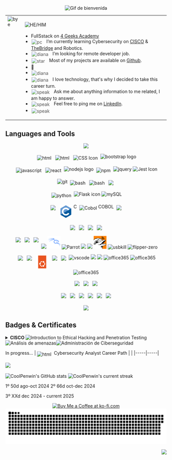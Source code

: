 <div align="center">
  <img src="https://www.shortform.com/blog/wp-content/uploads/2024/04/black-cat-hacking-code-750x350.webp"  alt="Gif de bienvenida" />
</div>




  


<table style="border-collapse: collapse; border: none;">
  <tr>
    <td style="vertical-align: top; border: none;">      
      <img src="https://images.typeform.com/images/qCDtcjV8jcVE/image/default-firstframe.png" alt="bye">      
    </td>
    <td style="vertical-align: top; border: none;">
      
  <p>
        
  <img src="https://cdn.icon-icons.com/icons2/2530/PNG/512/hehim_button_icon_151856.png" alt="HE/HIM" height="40" style="vertical-align:top; margin:4px">
  
  - FullSstack on [4 Geeks Academy](https://https://4geeksacademy.com/es/inicio)
  - <img src="https://github.com/user-attachments/assets/5bf22aae-eecf-4f77-8163-01429c2a2865" alt="pc" style="vertical-align:middle; margin:2px; opacity:0.75; height:22px"> &nbsp; I’m currently learning  Cybersecurity on [CISCO](https://github.com/CiscoNetAcad) & [TheBridge](https://github.com/TheBridgeTech) and Robotics.
  - <img src="https://github.com/user-attachments/assets/51f6d251-8b49-4079-9250-8c7186a9ad8d" alt="diana" style="vertical-align:middle; margin:2px; opacity:0.75; height:20px"> &nbsp; I’m looking for remote developer job.
  - <img src="https://github.com/user-attachments/assets/da7fe0b2-10b7-441c-8f68-7ddd2d31ada9" alt="star" style="vertical-align:middle; margin:2px; opacity:0.75; height:20px"> &nbsp; Most of my projects are available on [Github](https://github.com/CoolPenwin?tab=repositories).
  - 🎥 &nbsp; 
  - <img src="https://github.com/user-attachments/assets/2b21f2c4-ef99-4c1d-b441-1aabfe0ee7bc" alt="diana" style="vertical-align:middle; margin:2px; opacity:0.75; height:20px"> &nbsp; 
  - <img src="https://github.com/user-attachments/assets/1043f8dc-36c1-4a05-a223-c97f37d885e2" alt="diana" style="vertical-align:middle; margin:2px; opacity:0.75; height:20px"> &nbsp; I love technology, that's why I decided to take this career turn. 
  - <img src="https://github.com/user-attachments/assets/fdeb748b-adec-49c6-b761-62aaa650a495" alt="speak" style="vertical-align:middle; margin:2px; opacity:0.75; height:20px"> &nbsp; Ask me about anything information to me related, I am happy to answer.
  - <img src="https://github.com/user-attachments/assets/cfbf1a7e-fe7c-4a41-bc3d-1b095838a332" alt="speak" style="vertical-align:middle; margin:2px; opacity:0.75; height:20px"> &nbsp; Feel free to ping me on [LinkedIn](https://www.linkedin.com/in/alberto-r-m-48abaa32/).
  - <img src="https://github.com/user-attachments/assets/cc6bf341-cabc-4226-85ba-fb1bff43d458" alt="speak" style="vertical-align:middle; margin:2px; opacity:0.75; height:20px"> &nbsp; 

  </p>
    </td>
  </tr>
</table>



 
## Languages and Tools 
<div align="center">

<img src="https://github.com/Anmol-Baranwal/Cool-GIFs-For-GitHub/assets/74038190/d48893bd-0757-481c-8d7e-ba3e163feae7" />

<p >

  
  <img src="https://cdn.icon-icons.com/icons2/2530/PNG/512/web_button_icon_151905.png" alt="html" height="40" style="vertical-align:top; margin:4px">

  <img src="https://cdn.icon-icons.com/icons2/2530/PNG/512/html_button_icon_151929.png" alt="html" height="40" style="vertical-align:top; margin:4px">
  <img src="https://cdn.icon-icons.com/icons2/2530/PNG/512/css_button_icon_151935.png" alt="CSS Icon" height="40" style="vertical-align:top; margin:4px"/>
  <img src="https://cdn.icon-icons.com/icons2/2530/PNG/512/bootstrap_button_icon_151958.png" height="40" alt="bootstrap logo"  />
  </p>
  <p>
  <img src="https://cdn.icon-icons.com/icons2/2530/PNG/512/js_button_icon_151927.png" alt="javascript" height="40" style="vertical-align:top; margin:4px">
  <img src="https://cdn.icon-icons.com/icons2/2530/PNG/512/react_button_icon_151947.png" alt="react" height="40" style="vertical-align:top; margin:4px">
  <img src="https://cdn.icon-icons.com/icons2/2530/PNG/512/nodejs_larger_button_icon_151950.png" height="40" alt="nodejs logo"  />
  <img src="https://cdn.icon-icons.com/icons2/2530/PNG/512/npm_button_icon_151891.png" alt="npm" height="40" style="vertical-align:top; margin:4px">
  <img src="https://cdn.icon-icons.com/icons2/2530/PNG/512/jquery_button_icon_151954.png" height="40" alt="jquery"  />
  <img src="https://spin.atomicobject.com/wp-content/uploads/jest.png" height="36" alt="Jest Icon" />
    
  </p>
  <p>
  <img src="https://cdn.icon-icons.com/icons2/3049/PNG/512/git_icon_189418.png" alt="git" height="40"/>
  <img src="https://cdn.icon-icons.com/icons2/2530/PNG/512/bash_button_icon_151886.png" alt="bash" height="40" style="vertical-align:top; margin:4px">
  <img src="https://cdn.icon-icons.com/icons2/2530/PNG/512/powershell_button_icon_151870.png" alt="bash" height="40" style="vertical-align:top; margin:4px">
  <img src="https://cdn.icon-icons.com/icons2/2530/PNG/512/docker_button_icon_151885.png"  height="40" style="vertical-align:top; margin:4px">
    
  </p>
  <p>
  <img src="https://cdn.icon-icons.com/icons2/2530/PNG/512/python_button_icon_151925.png" alt="python" height="40" style="vertical-align:top; margin:4px">
  <img src="https://velog.velcdn.com/images/khyun11/post/f47f3398-35d5-463e-ba83-1f3730cf4d15/image.png" height="36" alt="Flask icon"/>
  <img title="MySQL" src="https://cdn.icon-icons.com/icons2/2699/PNG/512/mysql_horizontal_logo_icon_170929.png" height="36" alt="mySQL" />
</p>
<p>
  
    
  <img src="https://cdn.icon-icons.com/icons2/2530/PNG/512/go_button_icon_151930.png"  height="40" style="vertical-align:top; margin:4px">
  <img src="https://github.com/devicons/devicon/blob/master/icons/c/c-original.svg" title="C" alt="C" height="40" style="vertical-align:top; margin:4px" >C  
  <img src="https://avatars1.githubusercontent.com/u/6609701?v=3&s=280" title="Cobol" alt="Cobol" height="40" style="vertical-align:top; margin:4px" >COBOL      
  <img src="https://cdn.icon-icons.com/icons2/2530/PNG/512/java_button_icon_151928.png"  height="40" style="vertical-align:top; margin:4px">
    </p>
    
  <p>
  <img src="https://cdn.icon-icons.com/icons2/2530/PNG/512/tools_button_icon_151907.png"  height="40" style="vertical-align:top; margin:4px">
  
  

  <img src="https://cdn.icon-icons.com/icons2/2530/PNG/512/ai_button_icon_151919.png"  height="40" style="vertical-align:top; margin:4px">
  <img src="https://www.vectorlogo.zone/logos/getpostman/getpostman-icon.svg"  height="40" style="vertical-align:top; margin:4px">
  <img src="https://cdn.icon-icons.com/icons2/2530/PNG/512/stackoverflow_button_icon_151839.png"  height="40" style="vertical-align:top; margin:4px">
 
</p>
  <p>
  <img src="https://cdn.icon-icons.com/icons2/2530/PNG/512/security_button_icon_151909.png"  height="40" style="vertical-align:top; margin:4px">
  <img src="https://cdn.icon-icons.com/icons2/2530/PNG/512/cisco_button_icon_151865.png"  height="40" style="vertical-align:top; margin:4px">
  <img src="https://cdn.icon-icons.com/icons2/2530/PNG/512/hackerrank_button_icon_151894.png"  height="40" style="vertical-align:top; margin:4px">
  <img src="https://cdn.icon-icons.com/icons2/2429/PNG/512/tor_logo_icon_147223.png"  height="40" >
  <img src="https://github.com/canaleal/devicon/blob/new-icon-kali-linux/icons/kalilinux/kalilinux-original-wordmark.svg" title="Linux" alt="Linux"  height="40" >
  <img src="https://www.parrotsec.org/favicon.png" title="Parrot" alt="Parrot"  height="40" >
  <img src="https://media.licdn.com/dms/image/v2/D4D0BAQHoaz0BVyXGbQ/company-logo_100_100/company-logo_100_100/0/1704380615493/hackthebox_logo?e=1733961600&v=beta&t=IHfGIDkRcyPPSKvLLDFpEZHROjGQlBUfwtXPQvp0U24"  height="40" >
  <img src="https://media.licdn.com/dms/image/v2/D4E0BAQG0KOJuostucw/company-logo_200_200/company-logo_200_200/0/1712309984584/tryhackme_logo?e=1733961600&v=beta&t=5DHgC1dWFHBQmOFAAeGYNPaVe9PRl7XOVWQ0MciytuA"   height="40" >
  <img src="https://raw.githubusercontent.com/github/explore/c292a03d2b4bf2e5d78dc64a7b4660684296b1da/topics/flipperzero/flipperzero.png" title="flipper-zero" alt="flipper-zero"   height="40" >
  <img src="https://usbkill.com/cdn/shop/files/USBKill-Logo-Small_f54cce5c-6f79-49d2-a8b6-8a8600c1675f_250x90.png?v=1614343819" title="usbkill" alt="usbkill"  height="40" >
  <img src="https://repository-images.githubusercontent.com/470579591/dae94a2a-5098-4630-95c6-eec8bceb9414" title="flipper-zero" alt="flipper-zero"   height="40" >
   
  </p>
<p>
  <img src="https://cdn.icon-icons.com/icons2/2530/PNG/512/pc_button_icon_151862.png"  height="40" style="vertical-align:top; margin:4px">
  <img src="https://cdn.icon-icons.com/icons2/1379/PNG/512/folderbluelinux_92912.png"  height="40" style="vertical-align:top; margin:4px">
  <img src="https://github.com/devicons/devicon/blob/master/icons/ubuntu/ubuntu-original.svg" title="Ubuntu" alt="Ubuntu"  height="40" style="vertical-align:top; margin:4px">
  <img src="https://cdn.icon-icons.com/icons2/2530/PNG/512/mac_button_icon_151864.png"  height="40" style="vertical-align:top; margin:4px">
  <img src="https://cdn.icon-icons.com/icons2/3053/PNG/512/github_alt_macos_bigsur_icon_190138.png"  height="40" style="vertical-align:top; margin:4px">
  <img src="https://cdn.icon-icons.com/icons2/2530/PNG/512/visualstudio_code_button_icon_151868.png" alt="vscode" height="40" >
  <img src="https://cdn.icon-icons.com/icons2/2552/PNG/512/brave_browser_logo_icon_153013.png"  height="40" >
  <img src="https://cdn.icon-icons.com/icons2/2530/PNG/512/chrome_button_icon_151918.png"  height="40" >
  <img src="https://cdn.icon-icons.com/icons2/2530/PNG/512/office_button_icon_151888.png" height="40" alt="office365"  />
  <img src="https://cdn.icon-icons.com/icons2/2699/PNG/512/virtualbox_logo_icon_169253.png" height="40" alt="office365"  />
  <img src="https://cdn.icon-icons.com/icons2/2530/PNG/512/vmware_button_icon_151867.png" height="40" alt="office365"  />
  </p>
  
  <p>
  <img src="https://cdn.icon-icons.com/icons2/2530/PNG/512/iot_button_icon_151911.png"  height="40" style="vertical-align:top; margin:4px">
  <img src="https://cdn.icon-icons.com/icons2/2530/PNG/512/raspberrypi_button_icon_151859.png"  height="40" style="vertical-align:top; margin:4px">
  <img src="https://cdn.icon-icons.com/icons2/3053/PNG/512/arduino_macos_bigsur_icon_190380.png"  height="40" style="vertical-align:top; margin:4px">
    
  </p>
  <p>
  <img src="https://cdn.icon-icons.com/icons2/2530/PNG/512/gamedev_button_icon_151912.png"  height="40" style="vertical-align:top; margin:4px">
  <img src="https://cdn.icon-icons.com/icons2/2530/PNG/512/steam_button_icon_151838.png"  height="40" style="vertical-align:top; margin:4px">
  <img src="https://cdn.icon-icons.com/icons2/2530/PNG/512/twitch_button_icon_151829.png"  height="40" style="vertical-align:top; margin:4px">
  <img src="https://cdn.icon-icons.com/icons2/2530/PNG/512/xbox_button_icon_151857.png"  height="40" style="vertical-align:top; margin:4px">
  <img src="https://cdn.icon-icons.com/icons2/2530/PNG/512/nintendo_button_icon_151863.png"  height="40" style="vertical-align:top; margin:4px">
  <img src="https://cdn.icon-icons.com/icons2/2530/PNG/512/unity_button_icon_151945.png"  height="40" style="vertical-align:top; margin:4px">
    
</p>
<a href="https://www.linkedin.com/in/alberto-r-m-48abaa32/">
  
  <img src="https://cdn.icon-icons.com/icons2/2530/PNG/512/linkedin_button_icon_151847.png"  height="40" style="vertical-align:top; margin:4px">
</a>


</div>


##  Badges & Certificates 


<details>
  <summary>
  <b> CISCO  </b><img src="https://www.netacad.com/p/ff9e491c-49be-4734-803e-a79e6e83dab1/badges/badge-images/c929ed57-ee07-44ad-a2d4-7229fc85e043.png" title="Introduction to Ethical Hacking and Penetration Testing" alt="Introduction to Ethical Hacking and Penetration Testing" width="55" height="55"/><img src="https://www.netacad.com/p/ff9e491c-49be-4734-803e-a79e6e83dab1/badges/badge-images/cybersecurity_administration_3.png" title="Análisis de amenazas" alt="Análisis de amenazas" width="55" height="55"/><img src="https://www.netacad.com/p/ff9e491c-49be-4734-803e-a79e6e83dab1/badges/badge-images/threat_analysis_4.png" title="Administración de Ciberseguridad" alt="Administración de Ciberseguridad" width="55" height="55"/> 

In progress...
|<img src="https://cdn.icon-icons.com/icons2/2530/PNG/512/cisco_button_icon_151865.png" alt="html" height="40" style="vertical-align:top; margin:4px"> Cybersecurity Analyst Career Path | <!-- <img src="https://www.netacad.com/p/ff9e491c-49be-4734-803e-a79e6e83dab1/badges/badge-images/cybersecurity_pathway_27.png" alt="Cybersecurity Analyst Career Path" width="55" height="55">  --> |
|-----|-----|

  </summary> 


| Introduction to Cybersecurity | <!-- <img src="https://www.netacad.com/p/ff9e491c-49be-4734-803e-a79e6e83dab1/badges/badge-images/introduction_to_cybersecurity_16.png" alt="Introduccion a la Ciberseguridad" width="55" height="55">  --> | Ethical Hacker | <!-- <img src="https://www.netacad.com/p/ff9e491c-49be-4734-803e-a79e6e83dab1/badges/badge-images/3d237b16-c5c6-4650-918d-6b7b6dfe6ddd.png" alt="Ethical Hacker" width="55" height="55">  --> |
|----------|----------|----------|----------|
| Cybersecurity Administration | <img src="https://www.netacad.com/p/ff9e491c-49be-4734-803e-a79e6e83dab1/badges/badge-images/cybersecurity_administration_3.png" title="Análisis de amenazas" alt="Análisis de amenazas" width="55" height="55"/> | Introduction to Ethical Hacking and Penetration Testing | <img src="https://www.netacad.com/p/ff9e491c-49be-4734-803e-a79e6e83dab1/badges/badge-images/c929ed57-ee07-44ad-a2d4-7229fc85e043.png" title="Introduction to Ethical Hacking and Penetration Testing" alt="Introduction to Ethical Hacking and Penetration Testing" width="55" height="55"/> |
| Threat Analysis | <img src="https://www.netacad.com/p/ff9e491c-49be-4734-803e-a79e6e83dab1/badges/badge-images/threat_analysis_4.png" title="Administración de Ciberseguridad" alt="Administración de Ciberseguridad" width="55" height="55"/> | Planning and Scoping a Pentest Assessment | <!-- <img src="https://www.netacad.com/p/ff9e491c-49be-4734-803e-a79e6e83dab1/badges/badge-images/9e20fed5-aa76-4202-9903-ef71db5cbc24.png" title="Planning and Scoping a Pentest Assessment" alt="Planning and Scoping a Pentest Assessment" width="55" height="55"/>  --> |
| System Safeguards | <!-- <img src="https://www.netacad.com/p/ff9e491c-49be-4734-803e-a79e6e83dab1/badges/badge-images/system_safeguards_5.png" title="Salvaguardias del sistema" alt="Salvaguardias del sistema" width="55" height="55"/>  --> | Information Gathering and Vulnerability Scanning | <!-- <img src="https://www.netacad.com/p/ff9e491c-49be-4734-803e-a79e6e83dab1/badges/badge-images/2356c61c-147f-48ab-acd2-cf0c9ed70aae.png" title="Information Gathering and Vulnerability Scanning" alt="Information Gathering and Vulnerability Scanning" width="55" height="55"/>  --> |
| Network Defense | <!-- <img src="https://www.netacad.com/p/ff9e491c-49be-4734-803e-a79e6e83dab1/badges/badge-images/network_defense_6.png" title="Defensa de la Red" alt="Defensa de la Red" width="55" height="55"/> --> | Social Engineering Attacks | <!-- <img src="https://www.netacad.com/p/ff9e491c-49be-4734-803e-a79e6e83dab1/badges/badge-images/42172e76-b06c-425c-a159-fab770abd18b.png" title="Social Engineering Attacks" alt="Social Engineering Attacks" width="55" height="55"/>  --> |
| Resource Specialist | <!-- <img src="https://www.netacad.com/p/ff9e491c-49be-4734-803e-a79e6e83dab1/badges/badge-images/resource_specialist_7.png" title="Especialista en recursos" alt="Especialista en recursos" width="55" height="55"/> --> | Exploiting Wired and Wireless Networks | <!-- <img src="https://www.netacad.com/p/ff9e491c-49be-4734-803e-a79e6e83dab1/badges/badge-images/387e65fb-148f-4e22-93ce-0516bee9175e.png" title="Exploiting Wired and Wireless Networks" alt="Exploiting Wired and Wireless Networks" width="55" height="55"/>  --> |
| | | Exploiting Application-Based Vulnerabilities | <!-- <img src="https://www.netacad.com/p/ff9e491c-49be-4734-803e-a79e6e83dab1/badges/badge-images/ae18768b-d407-407a-8033-8102f34cc278.png" title="Exploiting Application-Based Vulnerabilities" alt="Exploiting Application-Based Vulnerabilities" width="55" height="55"/>  --> |
| | | Cloud, Mobile, and IoT Security | <!-- <img src="https://www.netacad.com/p/ff9e491c-49be-4734-803e-a79e6e83dab1/badges/badge-images/3aafb093-6ae4-43ed-a63a-5fda0ff72d50.png" title="Cloud, Mobile, and IoT Security" alt="Cloud, Mobile, and IoT Security" width="55" height="55"/>  --> |
| | | Performing Post-Exploitation Techniques | <!-- <img src="https://www.netacad.com/p/ff9e491c-49be-4734-803e-a79e6e83dab1/badges/badge-images/033c4cdd-4f5b-4782-8bcc-4716e0e96a17.png" title="Performing Post-Exploitation Techniques" alt="Performing Post-Exploitation Techniques" width="55" height="55"/>  --> |
| | | Reporting and Communication | <!-- <img src="https://www.netacad.com/p/ff9e491c-49be-4734-803e-a79e6e83dab1/badges/badge-images/79cdd9d1-cefb-44de-bdfe-59cc4309440b.png" title="Reporting and Communication" alt="Reporting and Communication" width="55" height="55"/>  --> |
| | | Tools and Code Analysis | <!-- <img src="https://www.netacad.com/p/ff9e491c-49be-4734-803e-a79e6e83dab1/badges/badge-images/3352c9d8-875c-42fd-8058-09f932d0074b.png" title="Tools and Code Analysis" alt="Tools and Code Analysis" width="55" height="55"/>  --> |


| Networking Basics | <!-- <img src="https://www.netacad.com/p/ff9e491c-49be-4734-803e-a79e6e83dab1/badges/badge-images/ec7b044a-3368-4bc3-8eaf-1872a41780b2.png" alt="Networking Basics" width="55" height="55"> --> | Networking Devices and Initial Configuration | <!-- <img src="https://www.netacad.com/p/ff9e491c-49be-4734-803e-a79e6e83dab1/badges/badge-images/525fcd6d-02cd-428c-8b2f-7ef320b094fb.png" alt="Networking Devices and Initial Configuration" width="55" height="55"> --> |
|----------|----------|----------|----------|
| Network Basics | <!-- <img src="https://www.netacad.com/p/ff9e491c-49be-4734-803e-a79e6e83dab1/badges/badge-images/b57a8caf-81d7-4ccb-9d48-3b35409ef6c3.png" alt="Network Basics" width="55" height="55"> --> | Hierarchical Design and Number systems | <!-- <img src="https://www.netacad.com/p/ff9e491c-49be-4734-803e-a79e6e83dab1/badges/badge-images/1dd0052b-a513-44e4-95e8-1d363ebc54b7.png" alt="Hierarchical Design and Number systems" width="55" height="55"> --> |
| Network Access Basics | <!-- <img src="https://www.netacad.com/p/ff9e491c-49be-4734-803e-a79e6e83dab1/badges/badge-images/37da6ee3-6003-472f-bd1d-4ef9d7d934d0.png" alt="Network Access Basics" width="55" height="55"> --> | Understanding Network Access | <!-- <img src="https://www.netacad.com/p/ff9e491c-49be-4734-803e-a79e6e83dab1/badges/badge-images/89e50990-721b-48e5-8e76-eb7b3785b956.png" alt="Understanding Network Access" width="55" height="55"> --> |
| Internet Protocol Basics | <!-- <img src="https://www.netacad.com/p/ff9e491c-49be-4734-803e-a79e6e83dab1/badges/badge-images/3f976bc0-8ab8-490f-bdd6-daf099a57669.png" alt="Internet Protocol Basics" width="55" height="55"> --> | Transport Services Basics | <!-- <img src="https://www.netacad.com/p/ff9e491c-49be-4734-803e-a79e6e83dab1/badges/badge-images/cb89e0ae-a2b8-49c4-a172-b1795dbbbe4c.png" alt="Transport Services Basics" width="55" height="55"> --> |
| Network Communications Basics | <!-- <img src="https://www.netacad.com/p/ff9e491c-49be-4734-803e-a79e6e83dab1/badges/badge-images/229f070a-46b9-4b5c-a60b-e90532252bd2.png" alt="Network Communications Basics" width="55" height="55"> --> | Basic Cisco Configuration | <!-- <img src="https://www.netacad.com/p/ff9e491c-49be-4734-803e-a79e6e83dab1/badges/badge-images/3d4d1b46-afd9-45c3-8e0e-3913d9fb6a54.png" alt="Basic Cisco Configuration" width="55" height="55"> --> |
| Networking Protocols Basic | <!-- <img src="https://www.netacad.com/p/ff9e491c-49be-4734-803e-a79e6e83dab1/badges/badge-images/8c8e30d4-a8b6-47de-938b-d8dab9ea8652.png" alt="Networking Protocols Basic" width="55" height="55"> --> | | |

<p align="center">
        <img src="https://user-images.githubusercontent.com/74038190/212284136-03988914-d899-44b4-b1d9-4eeccf656e44.gif"  />
</p>

| Endpoint Security |  <!-- <img src="https://www.netacad.com/p/ff9e491c-49be-4734-803e-a79e6e83dab1/badges/badge-images/endpoint_security_30.png" alt="Endpoint Security" width="55" height="55"> --> | Network Defense |  <!-- <img src="https://www.netacad.com/p/ff9e491c-49be-4734-803e-a79e6e83dab1/badges/badge-images/network_defense_34.png" alt="Network Defense" width="55" height="55"> --> | Cyber Threat Management |  <!-- <img src="https://www.netacad.com/p/ff9e491c-49be-4734-803e-a79e6e83dab1/badges/badge-images/cyber_threat_management_37.png" alt="Cyber Threat Management" width="55" height="55"> --> |
|----------|----------|----------|----------|----------|----------|
|Network Security Basics|  <!-- <img src="https://www.netacad.com/p/ff9e491c-49be-4734-803e-a79e6e83dab1/badges/badge-images/network_security_basics_28.png" alt="Network Security Basics" width="55" height="55"> --> | Network Defense |  <!-- <img src="https://www.netacad.com/p/ff9e491c-49be-4734-803e-a79e6e83dab1/badges/badge-images/network_defense_31.png" alt="Network Defense" width="55" height="55"> --> | Vulnerability Assessment and Risk Management |  <!-- <img src="https://www.netacad.com/p/ff9e491c-49be-4734-803e-a79e6e83dab1/badges/badge-images/vulnerability_assessment_and_risk_management_35.png" alt="Vulnerability Assessment and Risk Management" width="55" height="55"> --> |
|Operating System and Endpoint Security|  <!-- <img src="https://www.netacad.com/p/ff9e491c-49be-4734-803e-a79e6e83dab1/badges/badge-images/operating_system_and_endpoint_security_29.png" alt="Security Alerts" width="55" height="55"> -->  | Firewalls and Cloud Security |  <!-- <img src="https://www.netacad.com/p/ff9e491c-49be-4734-803e-a79e6e83dab1/badges/badge-images/firewalls_and_cloud_security_32.png" alt="Firewalls and Cloud Security" width="55" height="55"> --> | Incident Response |  <!-- <img src="https://www.netacad.com/p/ff9e491c-49be-4734-803e-a79e6e83dab1/badges/badge-images/incident_response_36.png" alt="Incident Response" width="55" height="55"> --> |
||| Security Alerts |  <!-- <img src="https://www.netacad.com/p/ff9e491c-49be-4734-803e-a79e6e83dab1/badges/badge-images/security_alerts_33.png" alt="Security Alerts" width="55" height="55"> --> | | |

<p align="center">
<img src="https://repository-images.githubusercontent.com/470579591/dae94a2a-5098-4630-95c6-eec8bceb9414" >
</p>

</details>



<img src="https://user-images.githubusercontent.com/74038190/212284100-561aa473-3905-4a80-b561-0d28506553ee.gif"/>

![CoolPenwin's GitHub stats](https://github-readme-stats.vercel.app/api?username=CoolPenwin\&rank_icon=github\&show_icons=true\&theme=blue-green\&title_color=00b3ff) 
![CoolPenwin's current streak](https://streak-stats.demolab.com/?user=CoolPenwin&count_private=true&theme=blue-green&title_color=00b3ff)
<p>
1º 50d ago-oct 2024  
2º 66d oct-dec 2024 
</p>
<p>
3º XXd dec 2024 - current 2025
</p>



<!-- [![Top languages](https://github-readme-mwendwa.vercel.app/api/top-langs/?username=CoolPenwin&layout=compact&count_private=true&theme=blue-green&title_color=00b3ff)](#)  -->


<!-- [<img align="right" width="390" alt="🦑" src="https://gist.githubusercontent.com/CoolPenwin/3c6eaedf50273adfb7a510822672f570/raw/achievements.svg">](#) -->
<!--
**CoolPenwin/CoolPenwin** is a ✨ _special_ ✨ repository because its `README.md` (this file) appears on your GitHub profile.

Here are some ideas to get you started:

- 🔭 I’m currently working on ...
- 🌱 I’m currently learning Full Stack Dev and Cybersecurity
- 👯 I’m looking to collaborate on ...
- 🤔 I’m looking for help with ...
- 💬 Ask me about ...
- 📫 How to reach me: ...
- 😄 Pronouns: ...
- ⚡ Fun fact: ...
-->

<p align="center">
  <a href='https://ko-fi.com/X8X8100T4X' target='_blank'>
  <img height='36' style='border:0px;height:36px;' src='https://storage.ko-fi.com/cdn/kofi5.png?v=3' border='0' alt='Buy Me a Coffee at ko-fi.com' /></a>
 <img width="1000" src="assets/github-snake.svg" alt="snake"/>
  

</p>


<div align="right">

![](https://komarev.com/ghpvc/?username=CoolPenwin)
</div>
